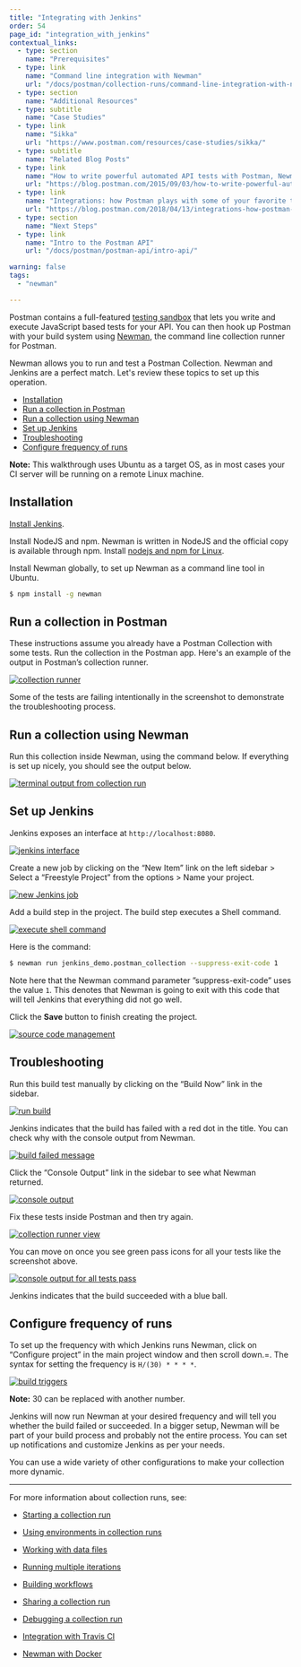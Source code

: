 ```yaml
---
title: "Integrating with Jenkins"
order: 54
page_id: "integration_with_jenkins"
contextual_links:
  - type: section
    name: "Prerequisites"
  - type: link
    name: "Command line integration with Newman"
    url: "/docs/postman/collection-runs/command-line-integration-with-newman/"
  - type: section
    name: "Additional Resources"
  - type: subtitle
    name: "Case Studies"
  - type: link
    name: "Sikka"
    url: "https://www.postman.com/resources/case-studies/sikka/"
  - type: subtitle
    name: "Related Blog Posts"
  - type: link
    name: "How to write powerful automated API tests with Postman, Newman and Jenkins"
    url: "https://blog.postman.com/2015/09/03/how-to-write-powerful-automated-api-tests-with-postman-newman-and-jenkins/"
  - type: link
    name: "Integrations: how Postman plays with some of your favorite tools"
    url: "https://blog.postman.com/2018/04/13/integrations-how-postman-plays-with-some-of-your-favorite-tools/"
  - type: section
    name: "Next Steps"
  - type: link
    name: "Intro to the Postman API"
    url: "/docs/postman/postman-api/intro-api/"

warning: false
tags:
  - "newman"

---
```


Postman contains a full-featured [testing sandbox](/docs/postman/scripts/postman-sandbox/) that lets you write and execute JavaScript based tests for your API. You can then hook up Postman with your build system using [Newman](/docs/postman/collection-runs/command-line-integration-with-newman/), the command line collection runner for Postman.

Newman allows you to run and test a Postman Collection. Newman and Jenkins are a perfect match. Let's review these topics to set up this operation.

* [Installation](#installation)
* [Run a collection in Postman](#run-a-collection-in-postman)
* [Run a collection using Newman](#run-a-collection-using-newman)
* [Set up Jenkins](#set-up-jenkins)
* [Troubleshooting](#troubleshooting)
* [Configure frequency of runs](#configure-frequency-of-runs)

**Note:** This walkthrough uses Ubuntu as a target OS, as in most cases your CI server will be running on a remote Linux machine.

## Installation

[Install Jenkins](https://jenkins.io/doc/book/installing/#debian-ubuntu).

Install NodeJS and npm. Newman is written in NodeJS and the official copy is available through npm. Install [nodejs and npm for Linux](https://docs.npmjs.com/getting-started/installing-node).

Install Newman globally, to set up Newman as a command line tool in Ubuntu.

```bash
$ npm install -g newman
```

## Run a collection in Postman

These instructions assume you already have a Postman Collection with some tests. Run the collection in the Postman app. Here's an example of the output in Postman’s collection runner.

[![collection runner](https://assets.postman.com/postman-docs/integrating_with_jenkins_1.png)](https://assets.postman.com/postman-docs/integrating_with_jenkins_1.png)

Some of the tests are failing intentionally in the screenshot to demonstrate the troubleshooting process.

## Run a collection using Newman

Run this collection inside Newman, using the command below. If everything is set up nicely, you should see the output below.

[![terminal output from collection run](https://assets.postman.com/postman-docs/integrating_with_jenkins_2.png)](https://assets.postman.com/postman-docs/integrating_with_jenkins_2.png)

## Set up Jenkins

Jenkins exposes an interface at `http://localhost:8080`.

[![jenkins interface](https://assets.postman.com/postman-docs/integrating_with_jenkins_3.png)](https://assets.postman.com/postman-docs/integrating_with_jenkins_3.png)

Create a new job by clicking on the “New Item” link on the left sidebar > Select a “Freestyle Project” from the options > Name your project.

[![new Jenkins job](https://assets.postman.com/postman-docs/integrating_with_jenkins_4.png)](https://assets.postman.com/postman-docs/integrating_with_jenkins_4.png)

Add a build step in the project. The build step executes a Shell command.

[![execute shell command](https://assets.postman.com/postman-docs/integrating_with_jenkins_5.png)](https://assets.postman.com/postman-docs/integrating_with_jenkins_5.png)

Here is the command:

```bash
$ newman run jenkins_demo.postman_collection --suppress-exit-code 1
```

Note here that the Newman command parameter ”suppress-exit-code” uses the value `1`. This denotes that Newman is going to exit with this code that will tell Jenkins that everything did not go well.

Click the **Save** button to finish creating the project.

[![source code management](https://assets.postman.com/postman-docs/integrating_with_jenkins_6.png)](https://assets.postman.com/postman-docs/integrating_with_jenkins_6.png)

## Troubleshooting

Run this build test manually by clicking on the “Build Now” link in the sidebar.

[![run build](https://assets.postman.com/postman-docs/integrating_with_jenkins_7.png)](https://assets.postman.com/postman-docs/integrating_with_jenkins_7.png)

Jenkins indicates that the build has failed with a red dot in the title. You can check why with the console output from Newman.

[![build failed message](https://assets.postman.com/postman-docs/integrating_with_jenkins_8.png)](https://assets.postman.com/postman-docs/integrating_with_jenkins_8.png)

Click the “Console Output” link in the sidebar to see what Newman returned.

[![console output](https://assets.postman.com/postman-docs/integrating_with_jenkins_9.png)](https://assets.postman.com/postman-docs/integrating_with_jenkins_9.png)

Fix these tests inside Postman and then try again.

[![collection runner view](https://assets.postman.com/postman-docs/integrating_with_jenkins_10.png)](https://assets.postman.com/postman-docs/integrating_with_jenkins_10.png)

You can move on once you see green pass icons for all your tests like the screenshot above.

[![console output for all tests pass](https://assets.postman.com/postman-docs/integrating_with_jenkins_11.png)](https://assets.postman.com/postman-docs/integrating_with_jenkins_11.png)

Jenkins indicates that the build succeeded with a blue ball.

## Configure frequency of runs

To set up the frequency with which Jenkins runs Newman, click on “Configure project” in the main project window and then scroll down.=. The syntax for setting the frequency is `H/(30) * * * *`.

[![build triggers](https://assets.postman.com/postman-docs/integrating_with_jenkins_12.png)](https://assets.postman.com/postman-docs/integrating_with_jenkins_12.png)

**Note:** 30 can be replaced with another number.

Jenkins will now run Newman at your desired frequency and will tell you whether the build failed or succeeded. In a bigger setup, Newman will be part of your build process and probably not the entire process. You can set up notifications and customize Jenkins as per your needs.

You can use a wide variety of other configurations to make your collection more dynamic.

---
For more information about collection runs, see:

* [Starting a collection run](/docs/postman/collection-runs/starting-a-collection-run/)
* [Using environments in collection runs](/docs/postman/collection-runs/using-environments-in-collection-runs/)
* [Working with data files](/docs/postman/collection-runs/working-with-data-files/)
* [Running multiple iterations](/docs/postman/collection-runs/running-multiple-iterations/)
* [Building workflows](/docs/postman/collection-runs/building-workflows/)
* [Sharing a collection run](/docs/postman/collection-runs/sharing-a-collection-run/)
* [Debugging a collection run](/docs/postman/collection-runs/debugging-a-collection-run/)

* [Integration with Travis CI](/docs/postman/collection-runs/integration-with-travis/)
* [Newman with Docker](/docs/postman/collection-runs/newman-with-docker/)
